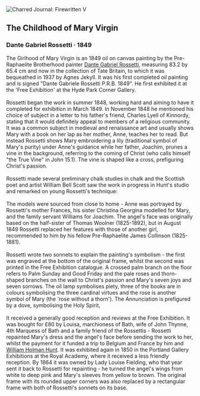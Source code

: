<div class="artwork-of-the-day">
  <div class="container">
    <div class="img-wrapper">
      <img
        src="https://uploads1.wikiart.org/00142/images/57726d85edc2cb3880b48e32/dante-gabriel-rossetti-the-girlhood-of-mary-virgin.jpg!Large.jpg"
        alt="Charred Journal: Firewritten V" />
    </div>
    <div class="artwork-detail">
      <div class="artwork-origin"> 
        <h2 class="artwork-name">The Childhood of Mary Virgin</h2>
        <h3 class="artist">
          Dante Gabriel Rossetti
                    ·  1849
        </h3>
      </div>
      <p class="description">
        <span class="artwork-description-text ng-binding" ng-bind-html="viewModel.ArtworkOfTheDay.Description | unsafe">The Girlhood of Mary Virgin is an 1849 oil on canvas painting by the Pre-Raphaelite Brotherhood painter <a target="_blank" href="/en/dante-gabriel-rossetti">Dante Gabriel Rossetti</a>, measuring 83.2 by 65.4 cm and now in the collection of Tate Britain, to which it was bequeathed in 1937 by Agnes Jekyll. It was his first completed oil painting and is signed "Dante Gabriele Rossetti P.R.B. 1849". He first exhibited it at the 'Free Exhibition' at the Hyde Park Corner Gallery.
<br>
<br>Rossetti began the work in summer 1848, working hard and aiming to have it completed for exhibition in March 1849. In November 1848 he mentioned his choice of subject in a letter to his father's friend, Charles Lyell of Kinnordy, stating that it would definitely appeal to members of a religious community. It was a common subject in medieval and renaissance art and usually shows Mary with a book on her lap as her mother, Anne, teaches her to read. But instead Rossetti shows Mary embroidering a lily (traditional symbol of Mary's purity) under Anne's guidance while her father, Joachim, prunes a vine in the background, referring to the coming of Christ (who calls himself "the True Vine" in John 15.1). The vine is shaped like a cross, prefiguring Christ's passion.
<br>
<br>Rossetti made several preliminary chalk studies in chalk and the Scottish poet and artist William Bell Scott saw the work in progress in Hunt's studio and remarked on young Rossetti's technique:
<br>
<br>The models were sourced from close to home - Anne was portrayed by Rossetti's mother Frances, his sister Christina Georgina modelled for Mary, and the family servant Williams for Joachim. The angel's face was originally based on the half-sister of Thomas Woolner (1825-1892), but in August 1849 Rossetti replaced her features with those of another girl, recommended to him by his fellow Pre-Raphaelite James Collinson (1825-1881).
<br>
<br>Rossetti wrote two sonnets to explain the painting's symbolism - the first was engraved at the bottom of the original frame, whilst the second was printed in the Free Exhibition catalogue. A crossed palm branch on the floor refers to Palm Sunday and Good Friday and the pale roses and thorn-shaped branches on the wall to Christ's passion and Mary's seven joys and seven sorrows. The oil lamp symbolises piety, three of the books are in colours symbolising the three cardinal virtues and the rose is another symbol of Mary (the 'rose without a thorn'). The Annunciation is prefigured by a dove, symbolising the Holy Spirit,
<br>
<br>It received a generally good reception and reviews at the Free Exhibition. It was bought for £80 by Louisa, marchioness of Bath, wife of John Thynne, 4th Marquess of Bath and a family friend of the Rossettis - Rossetti repainted Mary's dress and the angel's face before sending the work to her, whilst the payment for it funded a trip to Belgium and France by him and <a target="_blank" href="/en/william-holman-hunt">William Holman Hunt</a>. It was exhibited again in 1850 in the Portland Gallery Exhibitions at the Royal Academy, where it received a less friendly reception. By 1864 it was owned by Lady Louise Fielding, who that year sent it back to Rossetti for repainting - he turned the angel's wings from white to deep pink and Mary's sleeves from yellow to brown. The original frame with its rounded upper corners was also replaced by a rectangular frame with both of Rossetti's sonnets on its base.</span>
                        <div class="text-shadow-container" ng-show="showShadow" style=""></div>
      </p>
    </div>
  </div>

</div>
